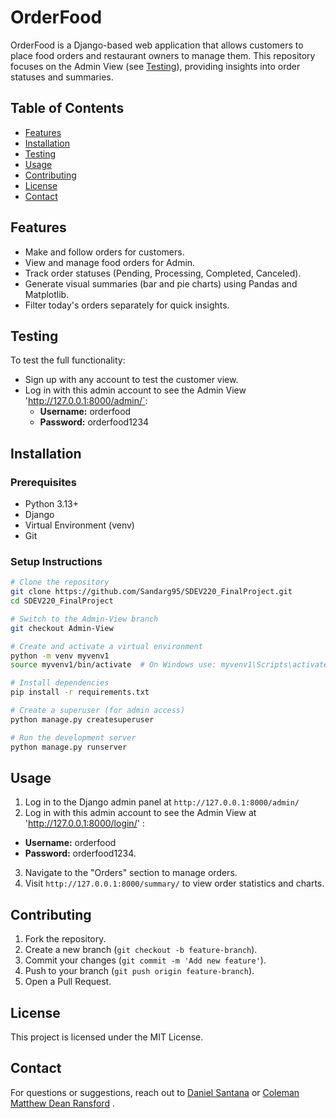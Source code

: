 # OrderFood

OrderFood is a Django-based web application that allows customers to place food orders and restaurant owners to manage them. This repository focuses on the Admin View (see [Testing](#testing)), providing insights into order statuses and summaries.

## Table of Contents

- [Features](#features)
- [Installation](#installation)
- [Testing](#testing)
- [Usage](#usage)
- [Contributing](#contributing)
- [License](#license)
- [Contact](#contact)

## Features

- Make and follow orders for customers.
- View and manage food orders for Admin.
- Track order statuses (Pending, Processing, Completed, Canceled).
- Generate visual summaries (bar and pie charts) using Pandas and Matplotlib.
- Filter today's orders separately for quick insights.

## Testing

To test the full functionality:
- Sign up with any account to test the customer view.
- Log in with this admin account to see the Admin View 'http://127.0.0.1:8000/admin/`:
  - **Username:** orderfood
  - **Password:** orderfood1234

## Installation

### Prerequisites

- Python 3.13+
- Django
- Virtual Environment (venv)
- Git

### Setup Instructions

```sh
# Clone the repository
git clone https://github.com/Sandarg95/SDEV220_FinalProject.git
cd SDEV220_FinalProject

# Switch to the Admin-View branch
git checkout Admin-View

# Create and activate a virtual environment
python -m venv myvenv1
source myvenv1/bin/activate  # On Windows use: myvenv1\Scripts\activate

# Install dependencies
pip install -r requirements.txt

# Create a superuser (for admin access)
python manage.py createsuperuser

# Run the development server
python manage.py runserver
```

## Usage

1. Log in to the Django admin panel at `http://127.0.0.1:8000/admin/`
2. Log in with this admin account to see the Admin View at 'http://127.0.0.1:8000/login/' :
  - **Username:** orderfood
  - **Password:** orderfood1234.
3. Navigate to the "Orders" section to manage orders.
4. Visit `http://127.0.0.1:8000/summary/` to view order statistics and charts.

## Contributing

1. Fork the repository.
2. Create a new branch (`git checkout -b feature-branch`).
3. Commit your changes (`git commit -m 'Add new feature'`).
4. Push to your branch (`git push origin feature-branch`).
5. Open a Pull Request.

## License

This project is licensed under the MIT License.

## Contact

For questions or suggestions, reach out to [Daniel Santana](https://github.com/Sandarg95) or [Coleman Matthew Dean Ransford](https://github.com/Heavensdoorlmao) .

